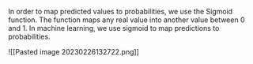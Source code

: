 In order to map predicted values to probabilities, we use the Sigmoid function. The function maps any real value into another value between 0 and 1. In machine learning, we use sigmoid to map predictions to probabilities.

![[Pasted image 20230226132722.png]]
